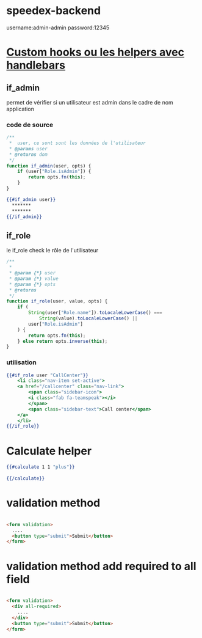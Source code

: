 # speedex-backend

username:admin-admin
password:12345

# [Custom hooks ou les helpers avec handlebars](https://handlebarsjs.com/guide/hooks.html#helpermissing)

## if_admin 

permet de vérifier si un utilisateur est admin dans le cadre de nom application
### code de source

```` js
/**
 *  user, ce sont sont les données de l'utilisateur
 * @params user
 * @returns dom 
 */
function if_admin(user, opts) {
	if (user["Role.isAdmin"]) {
		return opts.fn(this);
	}
}
````

```` hbs
{{#if_admin user}}
  *******
  *******
{{/if_admin}}
````

## if_role
le if_role check le rôle de l'utilisateur
```` js
/**
 * 
 * @param {*} user 
 * @param {*} value 
 * @param {*} opts 
 * @returns 
 */
function if_role(user, value, opts) {
	if (
		String(user["Role.name"]).toLocaleLowerCase() ===
			String(value).toLocaleLowerCase() ||
		user["Role.isAdmin"]
	) {
		return opts.fn(this);
	} else return opts.inverse(this);
}
````

### utilisation

````hbs
{{#if_role user "CallCenter"}}
    <li class="nav-item set-active">
    <a href="/callcenter" class="nav-link">
        <span class="sidebar-icon">
        <i class="fab fa-teamspeak"></i>
        </span>
        <span class="sidebar-text">Call center</span>
    </a>
    </li>
{{/if_role}}
````


# Calculate helper

````hbs
{{#calculate 1 1 "plus"}}
    
{{/calculate}}

````

# validation method

````html

<form validation>
  ....
  <button type="submit">Submit</button>
</form>

````

# validation method add required to all field

````html

<form validation>
  <div all-required>
    ....
  </div>
  <button type="submit">Submit</button>
</form>

````